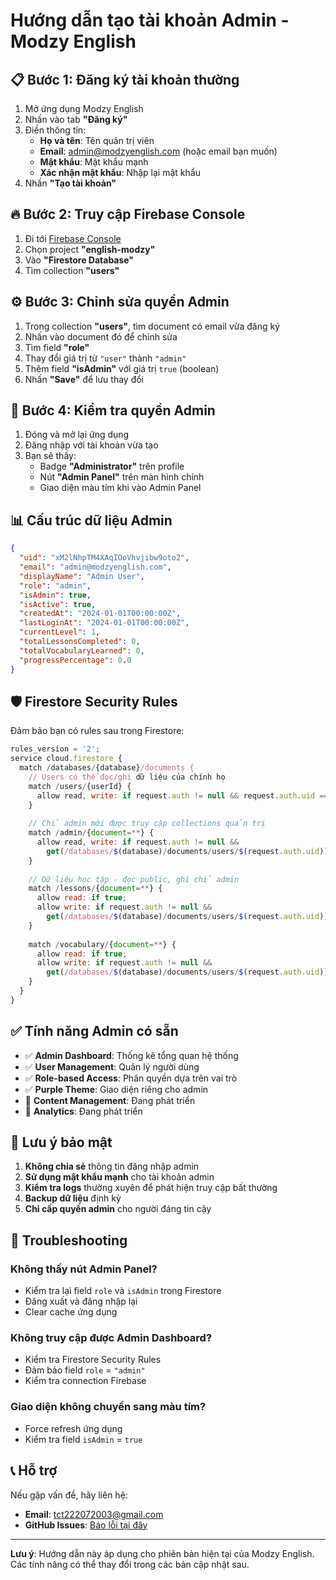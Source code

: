 # Hướng dẫn tạo tài khoản Admin - Modzy English

## 📋 Bước 1: Đăng ký tài khoản thường

1. Mở ứng dụng Modzy English
2. Nhấn vào tab **"Đăng ký"**
3. Điền thông tin:
   - **Họ và tên**: Tên quản trị viên
   - **Email**: admin@modzyenglish.com (hoặc email bạn muốn)
   - **Mật khẩu**: Mật khẩu mạnh
   - **Xác nhận mật khẩu**: Nhập lại mật khẩu
4. Nhấn **"Tạo tài khoản"**

## 🔥 Bước 2: Truy cập Firebase Console

1. Đi tới [Firebase Console](https://console.firebase.google.com/)
2. Chọn project **"english-modzy"**
3. Vào **"Firestore Database"**
4. Tìm collection **"users"**

## ⚙️ Bước 3: Chỉnh sửa quyền Admin

1. Trong collection **"users"**, tìm document có email vừa đăng ký
2. Nhấn vào document đó để chỉnh sửa
3. Tìm field **"role"** 
4. Thay đổi giá trị từ `"user"` thành `"admin"`
5. Thêm field **"isAdmin"** với giá trị `true` (boolean)
6. Nhấn **"Save"** để lưu thay đổi

## 🎯 Bước 4: Kiểm tra quyền Admin

1. Đóng và mở lại ứng dụng
2. Đăng nhập với tài khoản vừa tạo
3. Bạn sẽ thấy:
   - Badge **"Administrator"** trên profile
   - Nút **"Admin Panel"** trên màn hình chính
   - Giao diện màu tím khi vào Admin Panel

## 📊 Cấu trúc dữ liệu Admin

```json
{
  "uid": "xM2lNhpTM4XAqIOoVhvjibw9oto2",
  "email": "admin@modzyenglish.com",
  "displayName": "Admin User",
  "role": "admin",
  "isAdmin": true,
  "isActive": true,
  "createdAt": "2024-01-01T00:00:00Z",
  "lastLoginAt": "2024-01-01T00:00:00Z",
  "currentLevel": 1,
  "totalLessonsCompleted": 0,
  "totalVocabularyLearned": 0,
  "progressPercentage": 0.0
}
```

## 🛡️ Firestore Security Rules

Đảm bảo bạn có rules sau trong Firestore:

```javascript
rules_version = '2';
service cloud.firestore {
  match /databases/{database}/documents {
    // Users có thể đọc/ghi dữ liệu của chính họ
    match /users/{userId} {
      allow read, write: if request.auth != null && request.auth.uid == userId;
    }
    
    // Chỉ admin mới được truy cập collections quản trị
    match /admin/{document=**} {
      allow read, write: if request.auth != null && 
        get(/databases/$(database)/documents/users/$(request.auth.uid)).data.role == 'admin';
    }
    
    // Dữ liệu học tập - đọc public, ghi chỉ admin
    match /lessons/{document=**} {
      allow read: if true;
      allow write: if request.auth != null && 
        get(/databases/$(database)/documents/users/$(request.auth.uid)).data.role == 'admin';
    }
    
    match /vocabulary/{document=**} {
      allow read: if true;
      allow write: if request.auth != null && 
        get(/databases/$(database)/documents/users/$(request.auth.uid)).data.role == 'admin';
    }
  }
}
```

## ✅ Tính năng Admin có sẵn

- ✅ **Admin Dashboard**: Thống kê tổng quan hệ thống
- ✅ **User Management**: Quản lý người dùng
- ✅ **Role-based Access**: Phân quyền dựa trên vai trò
- ✅ **Purple Theme**: Giao diện riêng cho admin
- 🔄 **Content Management**: Đang phát triển
- 🔄 **Analytics**: Đang phát triển

## 🚨 Lưu ý bảo mật

1. **Không chia sẻ** thông tin đăng nhập admin
2. **Sử dụng mật khẩu mạnh** cho tài khoản admin
3. **Kiểm tra logs** thường xuyên để phát hiện truy cập bất thường
4. **Backup dữ liệu** định kỳ
5. **Chỉ cấp quyền admin** cho người đáng tin cậy

## 🔧 Troubleshooting

### Không thấy nút Admin Panel?
- Kiểm tra lại field `role` và `isAdmin` trong Firestore
- Đăng xuất và đăng nhập lại
- Clear cache ứng dụng

### Không truy cập được Admin Dashboard?
- Kiểm tra Firestore Security Rules
- Đảm bảo field `role` = `"admin"`
- Kiểm tra connection Firebase

### Giao diện không chuyển sang màu tím?
- Force refresh ứng dụng
- Kiểm tra field `isAdmin` = `true`

## 📞 Hỗ trợ

Nếu gặp vấn đề, hãy liên hệ:
- **Email**: tct222072003@gmail.com
- **GitHub Issues**: [Báo lỗi tại đây](https://github.com/your-repo/issues)

---

**Lưu ý**: Hướng dẫn này áp dụng cho phiên bản hiện tại của Modzy English. Các tính năng có thể thay đổi trong các bản cập nhật sau. 